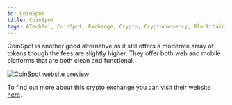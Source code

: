 ```yaml
---
id: CoinSpot
title: CoinSpot
tags: ATechSol, CoinSpot, Exchange, Crypto, Cryptocurrency, Blockchain
---
```


CoinSpot is another good alternative as it still offers a moderate array of tokens though the fees are slightly higher. They offer both web and mobile platforms that are both clean and functional.

[<img alt="CoinSpot website preview" src="/img/CoinSpot.png" />](https://www.coinspot.com.au/)

To find out more about this crypto exchange you can visit their website [here](https://www.coinspot.com.au/).
